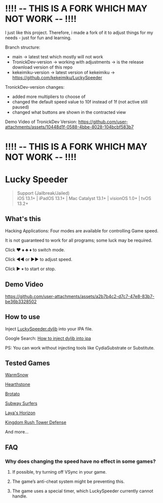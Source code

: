 # !!!! -- THIS IS A FORK WHICH MAY NOT WORK -- !!!!

I just like this project. Therefore, i made a fork of it to adjust things for my needs - just for fun and learning.

Branch structure:
 - main -> latest test which mostly will not work 
 - TronickDev-version -> working with adjustments  -> is the release download version of this repo
 - kekeimiku-version -> latest version of kekeimiku -> https://github.com/kekeimiku/LuckySpeeder

TronickDev-version changes:
 - added more multipliers to choose of
 - changed the default speed value to 10f instead of 1f (not active still paused)
 - changed what buttons are shown in the contracted view

 Demo Video of TronickDev Version:
 https://github.com/user-attachments/assets/10448d1f-0588-4bbe-8028-104bcbf583b7

# !!!! -- THIS IS A FORK WHICH MAY NOT WORK -- !!!!

# Lucky Speeder

> Support (Jailbreak/Jailed)  
> iOS 13.1+ | iPadOS 13.1+ | Mac Catalyst 13.1+ | visionOS 1.0+ | tvOS 13.2+  

## What's this

Hacking Applications: Four modes are available for controlling Game speed.

It is not guaranteed to work for all programs; some luck may be required.

Click ♥️ ♠️ ♣️ ♦️ to switch mode.

Click ◀◀ or ▶▶ to adjust speed.

Click ▶ ⏸ to start or stop.

## Demo Video

https://github.com/user-attachments/assets/a2b7b4c2-d7c7-47e8-83b7-be36b3328502

## How to use

Inject [LuckySpeeder.dylib](https://github.com/kekeimiku/LuckySpeeder/releases) into your IPA file.

Google Search: [How to inject dylib into ipa](https://www.google.com/search?q=How+to+inject+dylib+into+ipa)

PS: You can work without injecting tools like CydiaSubstrate or Substitute.

## Tested Games

[WarmSnow](https://apps.apple.com/us/app/warm-snow/id6447508479)

[Hearthstone](https://apps.apple.com/us/app/hearthstone/id625257520)

[Brotato](https://apps.apple.com/us/app/brotato/id6445884925)

[Subway Surfers](https://apps.apple.com/us/app/subway-surfers/id512939461)

[Laya's Horizon](https://apps.apple.com/us/app/layas-horizon/id1615116545)

[Kingdom Rush Tower Defense](https://apps.apple.com/us/app/kingdom-rush-tower-defense-td/id516378985)

And more...

## FAQ

### Why does changing the speed have no effect in some games?

1. If possible, try turning off VSync in your game.

2. The game’s anti-cheat system might be preventing this.

3. The game uses a special timer, which LuckySpeeder currently cannot handle.
